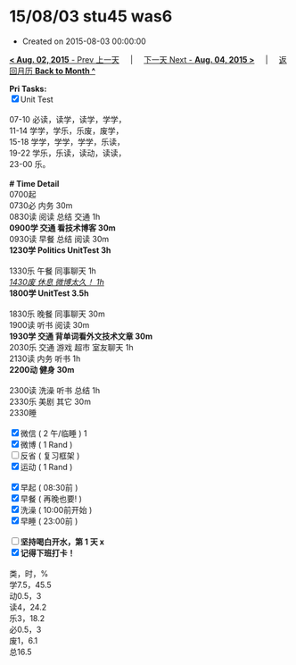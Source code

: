 # 15/08/03 stu45 was6

- Created on 2015-08-03 00:00:00

[**< Aug. 02, 2015** - Prev 上一天](/lifelogs/2015/08/d02.md) &nbsp; &nbsp; | &nbsp; &nbsp; [下一天 Next - **Aug. 04, 2015 >**](/lifelogs/2015/08/d04.md) &nbsp; &nbsp; |  &nbsp; &nbsp; [返回月历 **Back to Month ^**](/lifelogs/2015/08/index.md)
<br/><div><strong>Pri Tasks:</strong></div><div><input checked="true" type="checkbox"/>Unit Test</div><div><br/></div><div>07-10 必读，读学，读学，学学，</div><div>11-14 学学，学乐，乐废，废学，</div><div>15-18 学学，学学，学学，乐读，</div><div>19-22 学乐，乐读，读动，读读，</div><div>23-00 乐。</div><div><br/></div><div><b># Time Detail</b></div><div>0700起</div><div>0730必 内务 30m</div><div>0830读 阅读 总结 交通 1h</div><div><b>0900学 交通 看技术博客 30m</b></div><div>0930读 早餐 总结 阅读 30m</div><div><strong>1230学 Politics UnitTest 3h</strong></div><div><br clear="none"/></div><div>1330乐 午餐 同事聊天 1h</div><div><i><u>1430废 休息 微博太久！ 1h</u></i></div><div><strong>1800学 UnitTest 3</strong><strong>.5h</strong></div><div><br/></div><div>1830乐 晚餐 同事聊天 30m</div><div>1900读 听书 阅读 30m</div><div><b>1930学 交通 背单词看外文技术文章 30m</b></div><div>2030乐 交通 游戏 超市 室友聊天 1h</div><div>2130读 内务 听书 1h</div><div><b>2200动 健身 30m</b></div><div><br/></div><div>2300读 洗澡 听书 总结 1h</div><div>2330乐 美剧 其它 30m</div><div>2330睡</div><div><br/></div><div><input checked="true" type="checkbox"/>微信 ( 2 午/临睡 ) 1</div><div><input checked="true" type="checkbox"/>微博 ( 1 Rand ) </div><div><input type="checkbox"/>反省 ( 复习框架 ) </div><div><input checked="true" type="checkbox"/>运动 ( 1 Rand ) </div><div><br/></div><div><input checked="true" type="checkbox"/>早起 ( 08:30前 ) </div><div><input checked="true" type="checkbox"/>早餐 ( 再晚也要! ) </div><div><input checked="true" type="checkbox"/>洗澡 ( 10:00前开始 ) <br/></div><div><input checked="true" type="checkbox"/>早睡 ( 23:00前 ) </div><div><b><br/></b></div><div><b><input type="checkbox"/>坚持喝白开水，第 1 天 x</b></div><div><b><input checked="true" type="checkbox"/></b><b>记得</b><b>下班打卡！</b></div><div><br clear="none"/></div><div>类，时，%</div><div>学7.5，45.5</div><div>动0.5，3</div><div>读4，24.2</div><div>乐3，18.2</div><div>必0.5，3</div><div>废1，6.1</div><div>总16.5</div>
